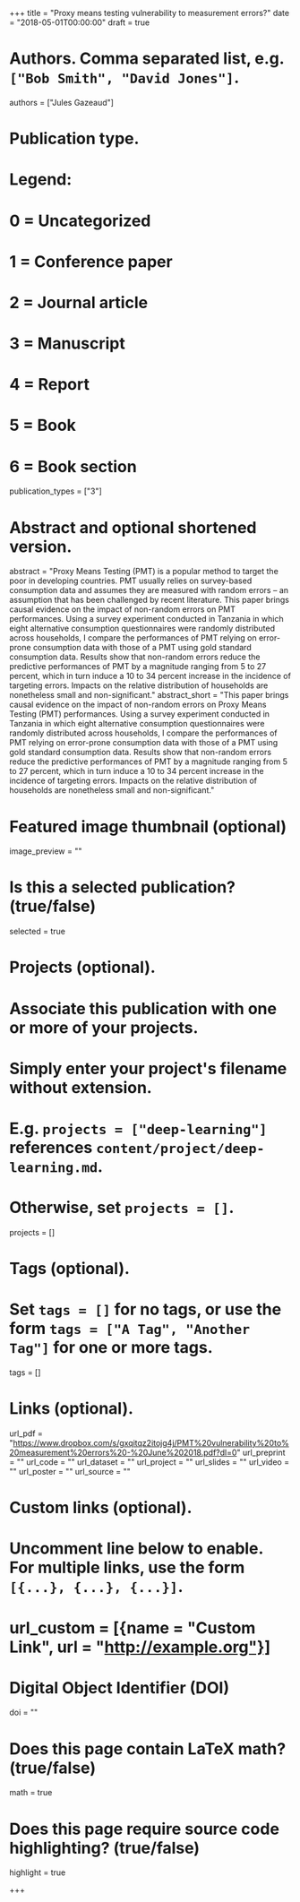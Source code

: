 +++
title = "Proxy means testing vulnerability to measurement errors?"
date = "2018-05-01T00:00:00"
draft = true

# Authors. Comma separated list, e.g. `["Bob Smith", "David Jones"]`.
authors = ["Jules Gazeaud"]

# Publication type.
# Legend:
# 0 = Uncategorized
# 1 = Conference paper
# 2 = Journal article
# 3 = Manuscript
# 4 = Report
# 5 = Book
# 6 = Book section
publication_types = ["3"]


# Abstract and optional shortened version.
abstract = "Proxy Means Testing (PMT) is a popular method to target the poor in developing countries. PMT usually relies on survey-based consumption data and assumes they are measured with random errors – an assumption that has been challenged by recent literature. This paper brings causal evidence on the impact of non-random errors on PMT performances. Using a survey experiment conducted in Tanzania in which eight alternative consumption questionnaires were randomly distributed across households, I compare the performances of PMT relying on error-prone consumption data with those of a PMT using gold standard consumption data. Results show that non-random errors reduce the predictive performances of PMT by a magnitude ranging from 5 to 27 percent, which in turn induce a 10 to 34 percent increase in the incidence of targeting errors. Impacts on the relative distribution of households are nonetheless small and non-significant."
abstract_short = "This paper brings causal evidence on the impact of non-random errors on Proxy Means Testing (PMT) performances. Using a survey experiment conducted in Tanzania in which eight alternative consumption questionnaires were randomly distributed across households, I compare the performances of PMT relying on error-prone consumption data with those of a PMT using gold standard consumption data. Results show that non-random errors reduce the predictive performances of PMT by a magnitude ranging from 5 to 27 percent, which in turn induce a 10 to 34 percent increase in the incidence of targeting errors. Impacts on the relative distribution of households are nonetheless small and non-significant."

# Featured image thumbnail (optional)
image_preview = ""

# Is this a selected publication? (true/false)
selected = true

# Projects (optional).
#   Associate this publication with one or more of your projects.
#   Simply enter your project's filename without extension.
#   E.g. `projects = ["deep-learning"]` references `content/project/deep-learning.md`.
#   Otherwise, set `projects = []`.
projects = []

# Tags (optional).
#   Set `tags = []` for no tags, or use the form `tags = ["A Tag", "Another Tag"]` for one or more tags.
tags = []

# Links (optional).
url_pdf = "https://www.dropbox.com/s/gxqitqz2itojg4j/PMT%20vulnerability%20to%20measurement%20errors%20-%20June%202018.pdf?dl=0"
url_preprint = ""
url_code = ""
url_dataset = ""
url_project = ""
url_slides = ""
url_video = ""
url_poster = ""
url_source = ""

# Custom links (optional).
#   Uncomment line below to enable. For multiple links, use the form `[{...}, {...}, {...}]`.
# url_custom = [{name = "Custom Link", url = "http://example.org"}]

# Digital Object Identifier (DOI)
doi = ""

# Does this page contain LaTeX math? (true/false)
math = true

# Does this page require source code highlighting? (true/false)
highlight = true

+++
